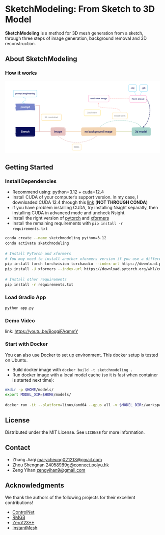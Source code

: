 # SketchModeling: From Sketch to 3D Model
**SketchModeling** is a method for 3D mesh generation from a sketch, through three steps of image generation, background removal and 3D reconstruction.

## About SketchModeling
### How it works
![Alt text](images/how-it-works.png)

## Getting Started
### Install Dependencies
- Recommend using: python=3.12 + cuda=12.4
- Install CUDA of your computer’s support version. In my case, I downloaded CUDA 12.4 through this [link](https://developer.nvidia.com/cuda-12-4-0-download-archive) (**NOT THROUGH CONDA**)
- if you have problem installing CUDA, try installing Nsight separatly, then installing CUDA in advanced mode and uncheck Nsight.
- Install the right version of [pytorch](https://pytorch.org/) and [xformers](https://github.com/facebookresearch/xformers)
- Install the remaining requirements with `pip install -r requirements.txt`
```sh
conda create --name sketchmodeling python=3.12
conda activate sketchmodeling

# Install PyTorch and xformers
# You may need to install another xformers version if you use a different python & cuda version
pip install torch torchvision torchaudio --index-url https://download.pytorch.org/whl/cu124
pip install -U xformers --index-url https://download.pytorch.org/whl/cu124

# Install other requirements
pip install -r requirements.txt
```

### Load Gradio App
```sh
python app.py
```
### Demo Video
link: https://youtu.be/BoggiFAqmmY

### Start with Docker
You can also use Docker to set up environment. This docker setup is tested on Ubuntu.
- Build docker image with `docker build -t sketchmodeling .`
- Run docker image with a local model cache (so it is fast when container is started next time):
```sh
mkdir -p $HOME/models/
export MODEL_DIR=$HOME/models/

docker run -it --platform=linux/amd64 --gpus all -v $MODEL_DIR:/workspace/sketchmodeling/models sketchmodeling
```

## License
Distributed under the MIT License. See `LICENSE` for more information.

## Contact
- Zhang Jiaqi marycheung021213@gmail.com
- Zhou Shengnan 24058989g@connect.polyu.hk
- Zeng Yihan zengyihan9@gmail.com

## Acknowledgments
We thank the authors of the following projects for their excellent contributions!
- [ControlNet](https://github.com/lllyasviel/ControlNet?tab=readme-ov-file)
- [RMGB](https://github.com/ai-anchorite/BRIA-RMBG-2.0)
- [Zero123++](https://github.com/SUDO-AI-3D/zero123plus)
- [InstantMesh](https://github.com/TencentARC/InstantMesh)
